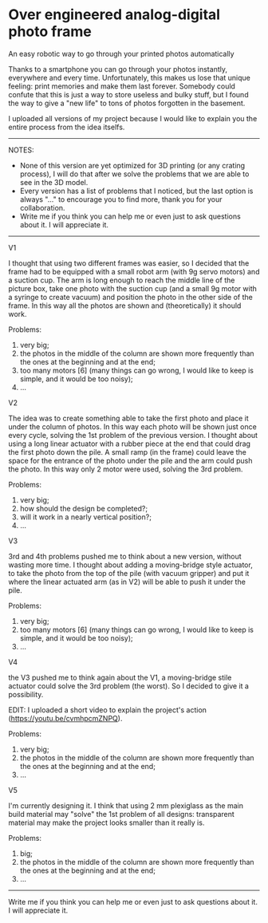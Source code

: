 # Over engineered analog-digital photo frame
An easy robotic way to go through your printed photos automatically

Thanks to a smartphone you can go through your photos instantly, everywhere and every time. Unfortunately, this makes us lose that unique feeling: print memories and make them last forever. Somebody could confute that this is just a way to store useless and bulky stuff, but I found the way to give a "new life" to tons of photos forgotten in the basement.

I uploaded all versions of my project because I would like to explain you the entire process from the idea itselfs.

_________________________________________________________________________________________________________________________________________________________________________________


NOTES:
  - None of this version are yet optimized for 3D printing (or any crating process), I will do that after we solve the problems that we are able to see in the 3D model.
  - Every version has a list of problems that I noticed, but the last option is always "..." to encourage you to find more, thank you for your collaboration.
  - Write me if you think you can help me or even just to ask questions about it. I will appreciate it.


_________________________________________________________________________________________________________________________________________________________________________________


V1

I thought that using two different frames was easier, so I decided that the frame had to be equipped with a small robot arm (with 9g servo motors) and a suction cup. The arm is long enough to reach the middle line of the picture box, take one photo with the suction cup (and a small 9g motor with a syringe to create vacuum) and position the photo in the other side of the frame. In this way all the photos are shown and (theoretically) it should work.

Problems:
  1) very big;
  2) the photos in the middle of the column are shown more frequently than the ones at the beginning and at the end;
  3) too many motors [6] (many things can go wrong, I would like to keep is simple, and it would be too noisy);
  4) ...

V2

The idea was to create something able to take the first photo and place it under the column of photos. In this way each photo will be shown just once every cycle, solving the 1st problem of the previous version. I thought  about using a long linear actuator with a rubber piece at the end that could drag the first photo down the pile. A small ramp (in the frame) could leave the space for the entrance of the photo under the pile and the arm could push the photo. In this way only 2 motor were used, solving the 3rd problem.

Problems:
  1) very big;
  2) how should the design be completed?;
  3) will it work in a nearly vertical position?;
  4) ...

V3

3rd and 4th problems pushed me to think about a new version, without wasting more time. I thought about adding a moving-bridge style actuator, to take the photo from the top of the pile (with vacuum gripper) and put it where the linear actuated arm (as in V2) will be able to push it under the pile.

Problems:  
  1) very big;
  2) too many motors [6] (many things can go wrong, I would like to keep is simple, and it would be too noisy);
  3) ...

V4

the V3 pushed me to think again about the V1, a moving-bridge stile actuator could solve the 3rd problem (the worst). So I decided to give it a possibility.

EDIT: I uploaded a short video to explain the project's action (https://youtu.be/cvmhpcmZNPQ).

Problems:
  1) very big;
  2) the photos in the middle of the column are shown more frequently than the ones at the beginning and at the end;
  3) ...

V5

  I'm currently designing it.
I think that using 2 mm plexiglass as the main build material may "solve" the 1st problem of all designs: transparent material may make the project looks smaller than it really is.

Problems:

  1) big;
  2) the photos in the middle of the column are shown more frequently than the ones at the beginning and at the end;
  3) ...

_________________________________________________________________________________________________________________________________________________________________________________


Write me if you think you can help me or even just to ask questions about it. I will appreciate it.
